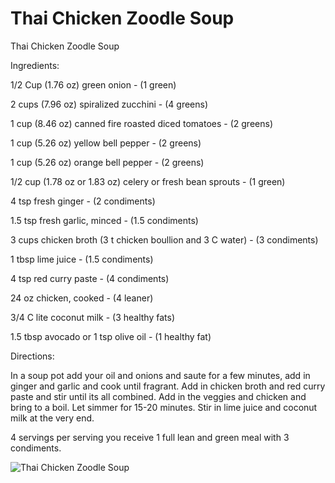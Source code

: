# Thai Chicken Zoodle Soup

Thai Chicken Zoodle Soup 

Ingredients:

1/2 Cup (1.76 oz) green onion - (1 green)

2 cups (7.96 oz) spiralized zucchini - (4 greens) 

1 cup (8.46 oz) canned fire roasted diced tomatoes - (2 greens)

1 cup (5.26 oz) yellow bell pepper - (2 greens)

1 cup (5.26 oz) orange bell pepper - (2 greens) 

1/2 cup (1.78 oz or 1.83 oz) celery or fresh bean sprouts - (1 green)

4 tsp fresh ginger - (2 condiments)

1.5 tsp fresh garlic, minced - (1.5 condiments)

3 cups chicken broth (3 t chicken boullion and 3 C water) - (3 condiments) 

1 tbsp lime juice - (1.5 condiments)

4 tsp red curry paste - (4 condiments)

24 oz chicken, cooked - (4 leaner)

3/4 C lite coconut milk - (3 healthy fats)

1.5 tbsp avocado or 1 tsp olive oil - (1 healthy fat)

Directions:

In a soup pot add your oil and onions and saute for a few minutes, add in ginger and garlic and cook until fragrant. Add in chicken broth and red curry paste and stir until its all combined. Add in the veggies and chicken and bring to a boil. Let simmer for 15-20 minutes. Stir in lime juice and coconut milk at the very end.

4 servings per serving you receive 1 full lean and green meal with 3 condiments.

![Thai Chicken Zoodle Soup](./Thai%20Chicken%20Zoodle%20Soup.png)

